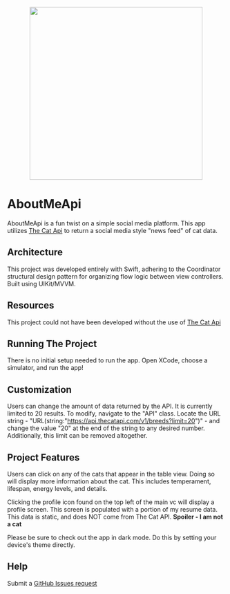 <p align="center">
  <img width="400" height="400" src="https://user-images.githubusercontent.com/23087566/139608580-9da3050b-2506-4e92-a3b9-ef7a1b496813.png">
</p>

# AboutMeApi

AboutMeApi is a fun twist on a simple social media platform. This app utilizes [The Cat Api](https://thecatapi.com) to return a social media style "news feed" of cat data. 

## Architecture

This project was developed entirely with Swift, adhering to the Coordinator structural design pattern for organizing flow logic between view controllers. Built using UIKit/MVVM.

## Resources

This project could not have been developed without the use of [The Cat Api](https://thecatapi.com)

## Running The Project

There is no initial setup needed to run the app. Open XCode, choose a simulator, and run the app!

## Customization

Users can change the amount of data returned by the API. It is currently limited to 20 results. To modify, navigate to the "API" class. Locate the URL string - "URL(string:"https://api.thecatapi.com/v1/breeds?limit=20")" - and change the value "20" at the end of the string to any desired number. Additionally, this limit can be removed altogether.

## Project Features

Users can click on any of the cats that appear in the table view. Doing so will display more information about the cat. This includes temperament, lifespan, energy levels, and details.

Clicking the profile icon found on the top left of the main vc will display a profile screen. This screen is populated with a portion of my resume data. This data is static, and does NOT come from The Cat API. **Spoiler - I am not a cat**

Please be sure to check out the app in dark mode. Do this by setting your device's theme directly. 

## Help

Submit a [GitHub Issues request](https://github.com/nprepaci/AboutMeApi/issues)

